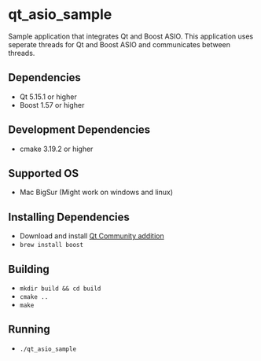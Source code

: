 # qt_asio_sample
Sample application that integrates Qt and Boost ASIO. This application uses seperate threads for Qt and Boost ASIO and communicates between threads.



Dependencies
---

- Qt 5.15.1 or higher
- Boost 1.57 or higher

Development Dependencies
---

- cmake 3.19.2 or higher


Supported OS
---

- Mac BigSur
(Might work on windows and linux)

Installing Dependencies
---

- Download and install [Qt Community addition](https://www.qt.io/download-open-source)
- `brew install boost`

Building
---

- `mkdir build && cd build`
- `cmake ..`
- `make`

Running
---

- `./qt_asio_sample`

